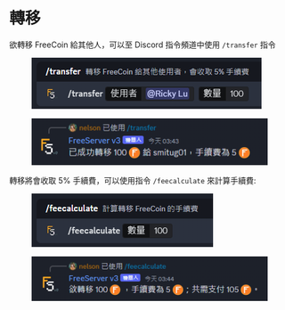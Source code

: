 # 轉移

欲轉移 FreeCoin 給其他人，可以至 Discord 指令頻道中使用 `/transfer` 指令

<figure><img src="../../.gitbook/assets/image (68).png" alt=""><figcaption></figcaption></figure>

<figure><img src="../../.gitbook/assets/image (69).png" alt=""><figcaption></figcaption></figure>

轉移將會收取 5%  手續費，可以使用指令 `/feecalculate` 來計算手續費:

<figure><img src="../../.gitbook/assets/image (70).png" alt=""><figcaption></figcaption></figure>

<figure><img src="../../.gitbook/assets/image (71).png" alt=""><figcaption></figcaption></figure>

